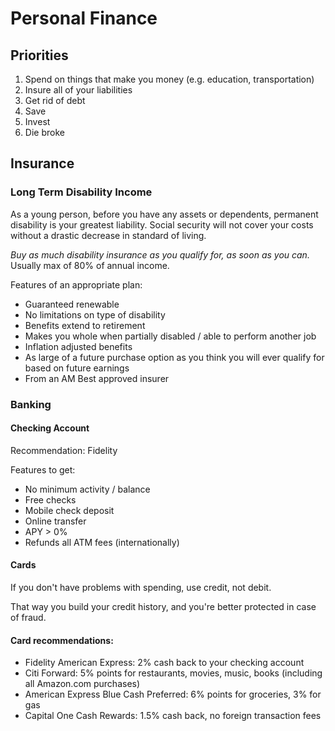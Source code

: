 # Personal Finance

## Priorities

1.   Spend on things that make you money (e.g. education, transportation)
2.   Insure all of your liabilities
3.   Get rid of debt
3.   Save
4.   Invest
5.   Die broke

## Insurance

### Long Term Disability Income

As a young person, before you have any assets or dependents, permanent disability is your greatest liability. Social security will not cover your costs without a drastic decrease in standard of living.

*Buy as much disability insurance as you qualify for, as soon as you can.* Usually max of 80% of annual income.

Features of an appropriate plan:

*   Guaranteed renewable
*   No limitations on type of disability
*   Benefits extend to retirement
*   Makes you whole when partially disabled / able to perform another job
*   Inflation adjusted benefits
*   As large of a future purchase option as you think you will ever qualify for based on future earnings
*   From an AM Best approved insurer

### Banking

#### Checking Account

Recommendation: Fidelity

Features to get:

*   No minimum activity / balance
*   Free checks
*   Mobile check deposit
*   Online transfer
*   APY > 0%
*   Refunds all ATM fees (internationally)

#### Cards

If you don't have problems with spending, use credit, not debit.

That way you build your credit history, and you're better protected in case of fraud.

#### Card recommendations:

*   Fidelity American Express: 2% cash back to your checking account
*   Citi Forward: 5% points for restaurants, movies, music, books (including all Amazon.com purchases)
*   American Express Blue Cash Preferred: 6% points for groceries, 3% for gas
*   Capital One Cash Rewards: 1.5% cash back, no foreign transaction fees
